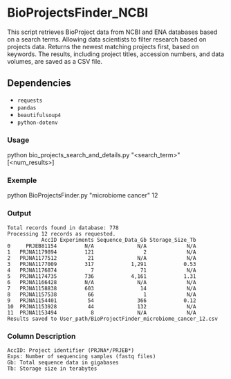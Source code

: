 # BioProjectsFinder_NCBI

This script retrieves BioProject data from NCBI and ENA databases based on a search terms. Allowing data scientists to filter research based on projects data. Returns the newest matching projects first, based on keywords.
The results, including project titles, accession numbers, and data volumes, are saved as a CSV file.

## Dependencies
- `requests`
- `pandas`
- `beautifulsoup4`
- `python-dotenv`

### Usage
python bio_projects_search_and_details.py "<search_term>" [<num_results>]

### Exemple 
python BioProjectsFinder.py "microbiome cancer" 12

### Output 
```
Total records found in database: 778
Processing 12 records as requested.
           AccID Experiments Sequence_Data_Gb Storage_Size_Tb
0     PRJEB81154         N/A              N/A             N/A
1   PRJNA1179894         121                2             N/A
2   PRJNA1177512          21              N/A             N/A
3   PRJNA1177009         317            1,291            0.53
4   PRJNA1176874           7               71             N/A
5   PRJNA1174735         736            4,161            1.31
6   PRJNA1166428         N/A              N/A             N/A
7   PRJNA1158838         603               14             N/A
8   PRJNA1157538          66                1             N/A
9   PRJNA1154401          54              366            0.12
10  PRJNA1153928          44              132             N/A
11  PRJNA1153494           8              N/A             N/A
Results saved to User_path/BioProjectFinder_microbiome_cancer_12.csv
```
### Column Description
```
AccID: Project identifier (PRJNA*/PRJEB*)
Exps: Number of sequencing samples (fastq files)
Gb: Total sequence data in gigabases 
Tb: Storage size in terabytes
```
